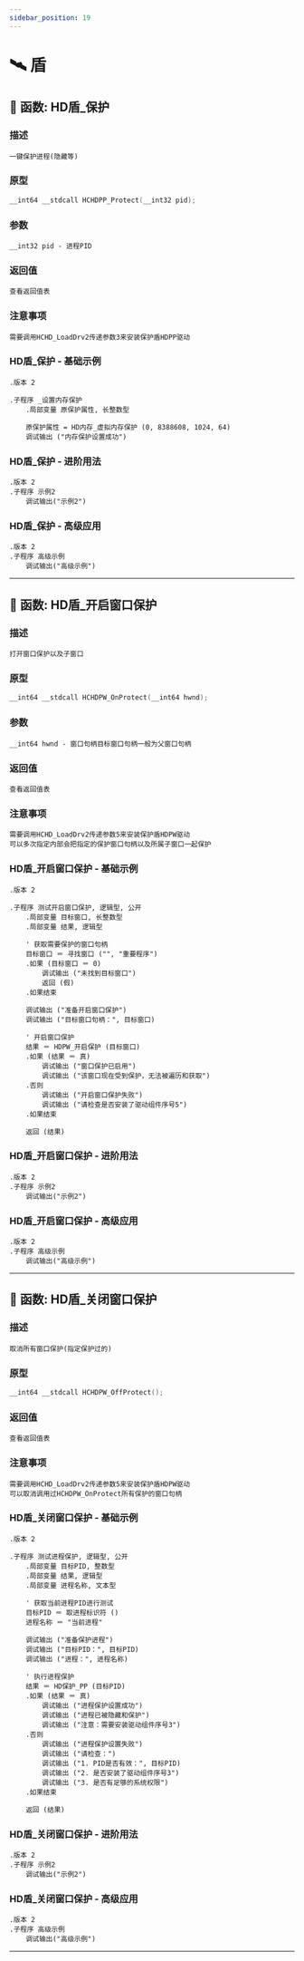 ```yaml
---
sidebar_position: 19
---
```


# 🛰️ 盾
## 📌 函数: HD盾_保护
### 描述
```
一键保护进程(隐藏等)
```
### 原型
```cpp
__int64 __stdcall HCHDPP_Protect(__int32 pid);
```
### 参数
```
__int32 pid - 进程PID
```
### 返回值
```
查看返回值表
```
### 注意事项
```
需要调用HCHD_LoadDrv2传递参数3来安装保护盾HDPP驱动
```
### HD盾_保护 - 基础示例
```e-lang
.版本 2

.子程序 _设置内存保护
    .局部变量 原保护属性, 长整数型
    
    原保护属性 = HD内存_虚拟内存保护 (0, 8388608, 1024, 64)
    调试输出 ("内存保护设置成功")
```
### HD盾_保护 - 进阶用法
```e-lang
.版本 2
.子程序 示例2
    调试输出("示例2")
```
### HD盾_保护 - 高级应用
```e-lang
.版本 2
.子程序 高级示例
    调试输出("高级示例")
```

---
## 📌 函数: HD盾_开启窗口保护
### 描述
```
打开窗口保护以及子窗口
```
### 原型
```cpp
__int64 __stdcall HCHDPW_OnProtect(__int64 hwnd);
```
### 参数
```
__int64 hwnd - 窗口句柄目标窗口句柄一般为父窗口句柄
```
### 返回值
```
查看返回值表
```
### 注意事项
```
需要调用HCHD_LoadDrv2传递参数5来安装保护盾HDPW驱动
可以多次指定内部会把指定的保护窗口句柄以及所属子窗口一起保护
```
### HD盾_开启窗口保护 - 基础示例
```e-lang
.版本 2

.子程序 测试开启窗口保护, 逻辑型, 公开
    .局部变量 目标窗口, 长整数型
    .局部变量 结果, 逻辑型
    
    ' 获取需要保护的窗口句柄
    目标窗口 ＝ 寻找窗口 ("", "重要程序")
    .如果 (目标窗口 ＝ 0)
        调试输出 ("未找到目标窗口")
        返回 (假)
    .如果结束
    
    调试输出 ("准备开启窗口保护")
    调试输出 ("目标窗口句柄：", 目标窗口)
    
    ' 开启窗口保护
    结果 ＝ HDPW_开启保护 (目标窗口)
    .如果 (结果 ＝ 真)
        调试输出 ("窗口保护已启用")
        调试输出 ("该窗口现在受到保护，无法被遍历和获取")
    .否则
        调试输出 ("开启窗口保护失败")
        调试输出 ("请检查是否安装了驱动组件序号5")
    .如果结束
    
    返回 (结果)
```
### HD盾_开启窗口保护 - 进阶用法
```e-lang
.版本 2
.子程序 示例2
    调试输出("示例2")
```
### HD盾_开启窗口保护 - 高级应用
```e-lang
.版本 2
.子程序 高级示例
    调试输出("高级示例")
```

---
## 📌 函数: HD盾_关闭窗口保护
### 描述
```
取消所有窗口保护(指定保护过的)
```
### 原型
```cpp
__int64 __stdcall HCHDPW_OffProtect();
```
### 返回值
```
查看返回值表
```
### 注意事项
```
需要调用HCHD_LoadDrv2传递参数5来安装保护盾HDPW驱动
可以取消调用过HCHDPW_OnProtect所有保护的窗口句柄
```
### HD盾_关闭窗口保护 - 基础示例
```e-lang
.版本 2

.子程序 测试进程保护, 逻辑型, 公开
    .局部变量 目标PID, 整数型
    .局部变量 结果, 逻辑型
    .局部变量 进程名称, 文本型
    
    ' 获取当前进程PID进行测试
    目标PID ＝ 取进程标识符 ()
    进程名称 ＝ "当前进程"
    
    调试输出 ("准备保护进程")
    调试输出 ("目标PID：", 目标PID)
    调试输出 ("进程：", 进程名称)
    
    ' 执行进程保护
    结果 ＝ HD保护_PP (目标PID)
    .如果 (结果 ＝ 真)
        调试输出 ("进程保护设置成功")
        调试输出 ("进程已被隐藏和保护")
        调试输出 ("注意：需要安装驱动组件序号3")
    .否则
        调试输出 ("进程保护设置失败")
        调试输出 ("请检查：")
        调试输出 ("1. PID是否有效：", 目标PID)
        调试输出 ("2. 是否安装了驱动组件序号3")
        调试输出 ("3. 是否有足够的系统权限")
    .如果结束
    
    返回 (结果)
```
### HD盾_关闭窗口保护 - 进阶用法
```e-lang
.版本 2
.子程序 示例2
    调试输出("示例2")
```
### HD盾_关闭窗口保护 - 高级应用
```e-lang
.版本 2
.子程序 高级示例
    调试输出("高级示例")
```

---
